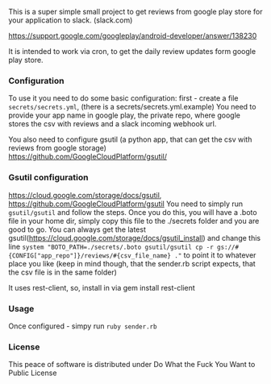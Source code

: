 This is a super simple small project to get reviews from google play store for your application to slack. (slack.com)

https://support.google.com/googleplay/android-developer/answer/138230

It is intended to work via cron, to get the daily review updates form google play store.

### Configuration
To use it you need to do some basic configuration:
first - create a file `secrets/secrets.yml`, (there is a secrets/secrets.yml.example)
You need to provide your app name in google play, the private repo, where google stores the csv with reviews and a slack incoming webhook url.

You also need to configure gsutil (a python app, that can get the csv with reviews from google storage) https://github.com/GoogleCloudPlatform/gsutil/

### Gsutil configuration 
https://cloud.google.com/storage/docs/gsutil, https://github.com/GoogleCloudPlatform/gsutil
You need to simply run `gsutil/gsutil` and follow the steps. Once you do this, you will have a .boto file in your home dir, simply copy this file to the ./secrets folder and you are good to go. You can always get the latest gsutil(https://cloud.google.com/storage/docs/gsutil_install) and change this line
`system "BOTO_PATH=./secrets/.boto gsutil/gsutil cp -r gs://#{CONFIG["app_repo"]}/reviews/#{csv_file_name} ."`
to point it to whatever place you like (keep in mind though, that the sender.rb script expects, that the csv file is in the same folder)

It uses rest-client, so, install in via gem install rest-client

### Usage
Once configured - simpy run `ruby sender.rb`

### License
This peace of software is distributed under Do What the Fuck You Want to Public License
